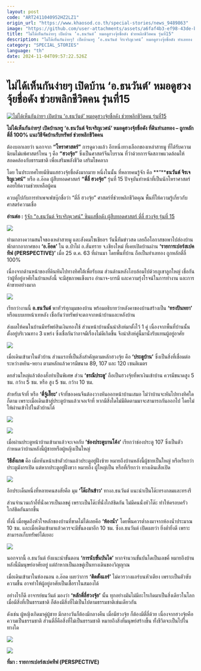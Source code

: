 ```yaml
---
layout: post
code: "ART2411040952HZ2LZ1"
origin_url: "https://www.khaosod.co.th/special-stories/news_9489863"
image: "https://github.com/user-attachments/assets/a6faf4b3-ef98-43de-bfbf-f40ed3158435"
title: "ไม่ได้เห็นกันง่ายๆ เปิดบ้าน ‘อ.ธนวันต์’ หมอดูฮวงจุ้ยชื่อดัง ช่วยพลิกชีวิตคน รุ่นที่15"
description: "ไม่ได้เห็นกันง่ายๆ! เปิดบ้านหรู ‘อ.ธนวันต์ จิรเจริญเวศน์’ หมอดูฮวงจุ้ยชื่อดัง ทำเลทอง - ถูกหลักตี่ลี่ 100% แนะวิธีจัดบ้านรับทรัพย์ ช่วยพลิกชีวิตคน"
category: "SPECIAL_STORIES"
language: "th"
date: 2024-11-04T09:57:22.526Z
---
```


# ไม่ได้เห็นกันง่ายๆ เปิดบ้าน ‘อ.ธนวันต์’ หมอดูฮวงจุ้ยชื่อดัง ช่วยพลิกชีวิตคน รุ่นที่15

[![ไม่ได้เห็นกันง่ายๆ เปิดบ้าน ‘อ.ธนวันต์’ หมอดูฮวงจุ้ยชื่อดัง ช่วยพลิกชีวิตคน รุ่นที่15](https://www.khaosod.co.th/wpapp/uploads/2024/11/house041167-16.jpg "ไม่ได้เห็นกันง่ายๆ เปิดบ้าน ‘อ.ธนวันต์’ หมอดูฮวงจุ้ยชื่อดัง ช่วยพลิกชีวิตคน รุ่นที่15")](https://www.khaosod.co.th/wpapp/uploads/2024/11/house041167-16.jpg)

**ไม่ได้เห็นกันง่ายๆ! เปิดบ้านหรู ‘อ.ธนวันต์ จิรเจริญเวศน์’ หมอดูฮวงจุ้ยชื่อดัง ที่ดินทำเลทอง – ถูกหลักตี่ลี่ 100% แนะวิธีจัดบ้านรับทรัพย์ ช่วยพลิกชีวิตคน**

ต้องบอกเลยว่า นอกจาก **“โหราศาสตร์”** การดูดวงแล้ว อีกหนึ่งทางเลือกของเหล่าสายมู ที่ได้รับความนิยมไม่แพ้ศาสตร์ไหน ๆ คือ **“ฮวงจุ้ย”** ซึ่งเป็นศาสตร์จีนโบราณ ที่ว่าด้วยการจัดสภาพแวดล้อมให้สอดคล้องกับธรรมชาติ เพื่อเสริมพลังชีวิต เสริมโชคลาภ

โดย ในประเทศไทยมีซินแสฮวงจุ้ยชื่อดังมากมาย หนึ่งในนั้น ที่หลายคนรู้จัก คือ **“****ธนวันต์ จิรเจริญเวศน์”** หรือ อ.อ๊อด ผู้สืบทอดศาสตร์ **“ตี่ลี่ ฮวงจุ้ย”** รุ่นที่ 15 ปัจจุบันทำหน้าที่เป็นนักโหราศาสตร์คอยให้ความช่วยเหลือผู้คน

ควบคู่ไปกับการทำเพจเฟซบุ๊กชื่อว่า “ตี่ลี่ ฮวงจุ้ย” ศาสตร์ที่ช่วยพลิกชีวิตคุณ พื้นที่ให้ความรู้เกี่ยวกับศาสตร์ความเชื่อ

**อ่านต่อ :** [รู้จัก “อ.ธนวันต์ จิรเจริญเวศน์” ซินแสชื่อดัง ผู้สืบทอดศาสตร์ ตี่ลี่ ฮวงจุ้ย รุ่นที่ 15](https://www.khaosod.co.th/special-stories/news_9489325)

[![](https://www.khaosod.co.th/wpapp/uploads/2024/11/house041167-2.jpg)](https://www.khaosod.co.th/wpapp/uploads/2024/11/house041167-2.jpg)

ท่ามกลางความสนใจของเหล่าสายมู และสังคมโซเชียลฯ วันนี้ทีมข่าวสด เลยถือโอกาสขอพาไปส่องบ้านพักตากอากาศของ **‘อ.อ๊อด’** ใน ต.ป่าไผ่ อ.สันทราย จ.เชียงใหม่ ที่เคยเปิดบ้านผ่าน **‘รายการเปอร์สเปคทีฟ (PERSPECTIVE)’** เมื่อ 25 ต.ค. 63 ที่ผ่านมา โดยพื้นที่บ้าน ถือเป็นทำเลทอง ถูกหลักตี่ลี่ 100%

เนื่องจากด้านหน้าของที่ดินหันไปทางทิศใต้เพื่อรับลม ส่วนด้านหลังโอบล้อมไปด้วยภูเขาลูกใหญ่ เชื่อกันว่าผู้ที่อยู่อาศัยในบ้านหลังนี้ จะมีสุขภาพแข็งแรง อำนาจ-บารมี และความรุ่งโรจน์ในการทำงาน และการค้าขายอย่างมาก

[![](https://www.khaosod.co.th/wpapp/uploads/2024/11/house041167.jpg)](https://www.khaosod.co.th/wpapp/uploads/2024/11/house041167.jpg)

เรียกว่างานนี้ **อ.ธนวันต์** พาทัวร์ทุกมุมของบ้าน พร้อมอธิบายว่าหลังคาของบ้านสร้างเป็น **‘ทรงปันหยา’** หรือแบบเทหน้าเทหลัง เชื่อกันว่าทรัพย์จะตกจากหน้าบ้านและหลังบ้าน

ส่งผลให้คนในบ้านมีทรัพย์สินเงินทองใช้ ส่วนหน้าบ้านนั้นนำสิงห์มาตั้งไว้ 1 คู่ เนื่องจากพื้นที่บ้านนั้นตั้งอยู่บริเวณทาง 3 แพร่ง ซึ่งเชื่อกันว่าอาจมีเรื่องไม่ดีเกิดขึ้น จึงนำสิงห์คู่นี้มานั่งรับแทนผู้อยู่อาศัย

[![](https://www.khaosod.co.th/wpapp/uploads/2024/11/house041167-6.jpg)](https://www.khaosod.co.th/wpapp/uploads/2024/11/house041167-6.jpg)

เมื่อเดินเข้ามาในตัวบ้าน ส่วนแรกที่เป็นสิ่งสำคัญตามหลักฮวงจุ้ย คือ **‘ประตูบ้าน’** ซึ่งเป็นสิ่งที่เชื่อมต่อระหว่างหยิน-หยาง ตามหลักแล้วควรมีขนาด 89, 107 และ 120 เซนติเมตร

ดยส่วนใหญ่แล้วต้องสั่งทำเป็นพิเศษ ส่วน **‘ธรณีประตู’** ถือเป็นฮวงจุ้ยที่พาเงินเข้าบ้าน ควรมีขนาดสูง 5 ซม. กว้าง 5 ซม. หรือ สูง 5 ซม. กว้าง 10 ซม.

สำหรับเจ้าที่ หรือ **‘ตี่จู้เอี๊ยะ’** เจ้าที่ของคนจีนต้องวางหันออกหน้าบ้านเสมอ ไม่ว่าบ้านจะหันไปทางทิศใดก็ตาม เพราะเมื่อเดินเข้าสู่ประตูบ้านแล้วเจอเจ้าที่ หากมีสิ่งใดไม่มีติดตามมาจะสามารถกันออกไป โดยไม่ให้ผ่านเข้าไปในตัวบ้านได้

[![](https://www.khaosod.co.th/wpapp/uploads/2024/11/house041167-10.jpg)](https://www.khaosod.co.th/wpapp/uploads/2024/11/house041167-10.jpg)



[![](https://www.khaosod.co.th/wpapp/uploads/2024/11/house041167-9.jpg)](https://www.khaosod.co.th/wpapp/uploads/2024/11/house041167-9.jpg)

เมื่อผ่านประตูหน้าบ้านเข้ามาแล้วจะเจอกับ **‘ช่องประตูบานโค้ง’** เรียกว่าช่องประตู 107 ซึ่งเป็นตัวกำหนดว่าบ้านหลังนี้ผู้ชายหรือผู้หญิงเป็นใหญ่

**วิธีสังเกต** คือ เมื่อหันหน้าเข้าตัวบ้านแล้วประตูอยู่ฝั่งซ้าย หมายถึงบ้านหลังนี้ผู้ชายเป็นใหญ่ หรือเรียกว่า ประตูมังกรเปิด แต่หากประตูอยู่ฝั่งขวา หมายถึง ผู้ใหญ่เป็น หรือที่เรียกว่า ทางเดินเสือเปิด

[![](https://www.khaosod.co.th/wpapp/uploads/2024/11/house041167-8.jpg)](https://www.khaosod.co.th/wpapp/uploads/2024/11/house041167-8.jpg)

อีกประเด็นหนึ่งที่หลายคนสงสัยคือ มุม **‘โต๊ะกินข้าว’** ทางอ.ธนวันต์ แนะนำเป็นโต๊ะทรงกลมและทรงรี

ส่วนจำนวนเก้าอี้ที่นั่งควรเป็นเลขคู่ เพราะเป็นโต๊ะที่นั่งใกล้ชิดกัน ไม่มีคนนั่งหัวโต๊ะ ทำให้ครอบครัวใกล้ชิดกันมากขึ้น

ทั้งนี้ เมื่อพูดถึงหัวใจหลักของบ้านที่ขาดไม่ได้เลยคือ **‘ห้องน้ำ’** โดยพื้นควรต่ำลงมาจากห้องน้ำประมาณ 10 ซม. และเมื่อเดินเข้ามาแล้วควรจะมีขั้นลงมาอีก 10 ซม. ซึ่งอ.ธนวันต์ เปิดเผยว่า ยิ่งต่ำยิ่งดี เพราะสามารถเก็บทรัพย์ได้เยอะ

[![](https://www.khaosod.co.th/wpapp/uploads/2024/11/house041167-7.jpg)](https://www.khaosod.co.th/wpapp/uploads/2024/11/house041167-7.jpg)

นอกจากนี้ อ.ธนวันต์ ยังแนะนำขั้นตอน **‘การนับขั้นบันได’** หากจำนวนขั้นบันไดเป็นเลขคี่ หมายถึงบ้านหลังนี้มีมนุษย์อาศัยอยู่ แต่ถ้าหากเป็นเลขคู่เป็นทางเดินของวิญญาณ

เมื่อเดินเข้ามาในห้องนอน อ.อ๊อด เผยว่าการ **‘ติดตั้งแอร์’** ไม่ควรวางแอร์บนหัวเตียง เพราะเป็นตัวซับความชื้น อาจทำให้ผู้อยู่อาศัยเป็นเชื้อราในสมองได้

อย่างไรก็ดี อาจารย์ธนวันต์ มองว่า **‘หลักตี่ลี่ฮวงจุ้ย’** นั้น ทุกอย่างมันไม่มีอะไรเกิดมาเป็นสิ่งเดียวในโลก เมื่อมีสิ่งที่เป็นธรรมชาติ ก็ต้องมีสิ่งที่ไม่เป็นไปตามธรรมชาติเช่นเดียวกัน

ดังเช่น ผู้หญิงเกิดมาคู่ผู้ชาย มีกลางวันก็ต้องมีกลางคืน เมื่อมีฮวงจุ้ย ก็ต้องมีตี่ลี่ด้วย เนื่องจากฮวงจุ้ยคือความเป็นธรรมชาติ ส่วนตี่ลี่คือสิ่งที่ไม่เป็นธรรมชาติ หมายถึงสิ่งที่มนุษย์สร้างขึ้น ทั้งชีวิตจะเป็นไปในทางใด

[![](https://www.khaosod.co.th/wpapp/uploads/2024/11/house041167-5.jpg)](https://www.khaosod.co.th/wpapp/uploads/2024/11/house041167-5.jpg)

[![](https://www.khaosod.co.th/wpapp/uploads/2024/11/house041167-4.jpg)](https://www.khaosod.co.th/wpapp/uploads/2024/11/house041167-4.jpg)

**ที่มา : รายการเปอร์สเปคทีฟ (PERSPECTIVE)**

